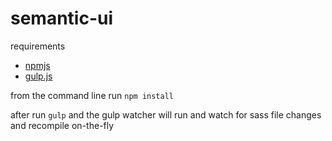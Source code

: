 # semantic-ui
requirements
* [npmjs](https://www.npmjs.com/)
* [gulp.js](https://gulpjs.com/)


from the command line run `npm install`

after run `gulp` and the gulp watcher will run and watch for sass file changes and recompile on-the-fly
